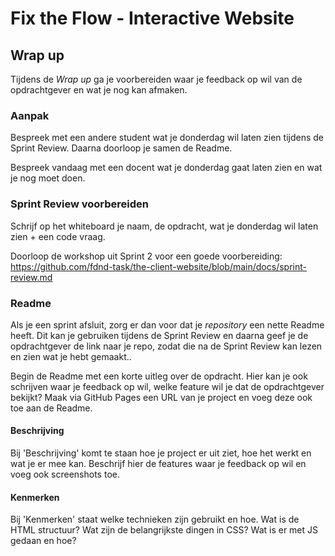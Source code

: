 # Fix the Flow - Interactive Website

## Wrap up

Tijdens de *Wrap up* ga je voorbereiden waar je feedback op wil van de opdrachtgever en wat je nog kan afmaken. 

### Aanpak

Bespreek met een andere student wat je donderdag wil laten zien tijdens de Sprint Review. Daarna doorloop je samen de Readme.

Bespreek vandaag met een docent wat je donderdag gaat laten zien en wat je nog moet doen.

### Sprint Review voorbereiden

Schrijf op het whiteboard je naam, de opdracht, wat je donderdag wil laten zien + een code vraag.

Doorloop de workshop uit Sprint 2 voor een goede voorbereiding: https://github.com/fdnd-task/the-client-website/blob/main/docs/sprint-review.md


### Readme

Als je een sprint afsluit, zorg er dan voor dat je *repository* een nette Readme heeft. Dit kan je gebruiken tijdens de Sprint Review en daarna geef je de opdrachtgever de link naar je repo, zodat die na de Sprint Review kan lezen en zien wat je hebt gemaakt..

Begin de Readme met een korte uitleg over de opdracht. Hier kan je ook schrijven waar je feedback op wil, welke feature wil je dat de opdrachtgever bekijkt? Maak via GitHub Pages een URL van je project en voeg deze ook toe aan de Readme.

#### Beschrijving

Bij 'Beschrijving' komt te staan hoe je project er uit ziet, hoe het werkt en wat je er mee kan. Beschrijf hier de features waar je feedback op wil en voeg ook screenshots toe. 

#### Kenmerken 

Bij 'Kenmerken' staat welke technieken zijn gebruikt en hoe. Wat is de HTML structuur? Wat zijn de belangrijkste dingen in CSS? Wat is er met JS gedaan en hoe? 

